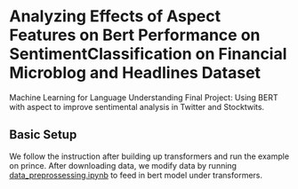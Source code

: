 # Analyzing Effects of Aspect Features on Bert Performance on SentimentClassification on Financial Microblog and Headlines Dataset
Machine Learning for Language Understanding Final Project: Using BERT with aspect to improve sentimental analysis in Twitter and Stocktwits.

## Basic Setup
We follow the instruction after building up transformers and run the example on prince. After downloading data, we modify data by running [data_preprossessing.ipynb](data/data_preprossessing.ipynb) to feed in bert model under transformers.
